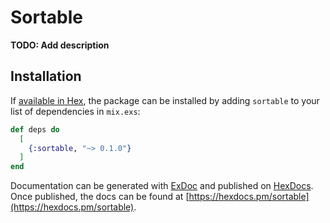 # Sortable

**TODO: Add description**

## Installation

If [available in Hex](https://hex.pm/docs/publish), the package can be installed
by adding `sortable` to your list of dependencies in `mix.exs`:

```elixir
def deps do
  [
    {:sortable, "~> 0.1.0"}
  ]
end
```

Documentation can be generated with [ExDoc](https://github.com/elixir-lang/ex_doc)
and published on [HexDocs](https://hexdocs.pm). Once published, the docs can
be found at [https://hexdocs.pm/sortable](https://hexdocs.pm/sortable).

